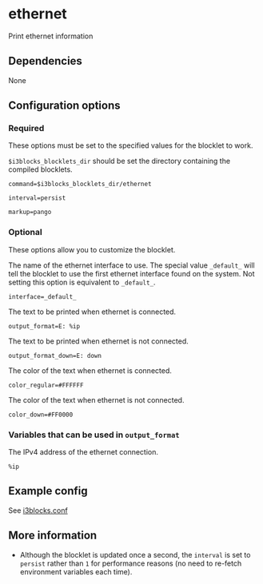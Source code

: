 # ethernet
Print ethernet information

## Dependencies
None

## Configuration options

### Required
These options must be set to the specified values for the blocklet to work.

`$i3blocks_blocklets_dir` should be set the directory containing the compiled blocklets.
```
command=$i3blocks_blocklets_dir/ethernet
```
```
interval=persist
```
```
markup=pango
```

### Optional
These options allow you to customize the blocklet.

The name of the ethernet interface to use. The special value `_default_` will tell the blocklet to use the first ethernet interface found on the system. Not setting this option is equivalent to `_default_`.
```
interface=_default_
```
The text to be printed when ethernet is connected.
```
output_format=E: %ip
```
The text to be printed when ethernet is not connected.
```
output_format_down=E: down
```
The color of the text when ethernet is connected.
```
color_regular=#FFFFFF
```
The color of the text when ethernet is not connected.
```
color_down=#FF0000
```

### Variables that can be used in `output_format`

The IPv4 address of the ethernet connection.
```
%ip
```

## Example config
See [i3blocks.conf](i3blocks.conf)

## More information
- Although the blocklet is updated once a second, the `interval` is set to `persist` rather than `1` for performance reasons (no need to re-fetch environment variables each time).
